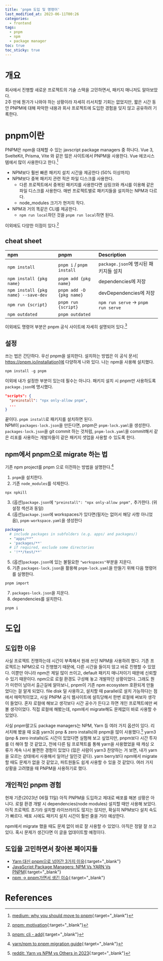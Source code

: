 ```yaml
---
title: 'pnpm 도입 및 명령어'
last_modified_at: 2023-06-11T00:26
categories:
  - frontend
tags:
  - pnpm
  - npm
  - package manager
toc: true
toc_sticky: true
---
```



# 개요
회사에서 진행할 새로운 프로젝트의 기술 스택을 고민하면서, 패키지 매니저도 알아보았다. <br> 
2주 만에 뭔가가 나와야 하는 상황이라 자세히 리서치할 기회는 없었지만, 짧은 시간 동안 PNPM에 대해 파악한 내용과 회사 프로젝트에 도입한 경험을 잊지 않고 공유하려 기록한다. 

# pnpm이란
PNPM은 npm을 대체할 수 있는 javscript package managers 중 하나다. Vue 3, SvelteKit, Prisma, Vite 와 같은 많은 사이트에서 PNPM을 사용한다. Vue 에코시스템에서 많이 사용한다고 한다.[^fn1] 
- NPM보다 훨씬 빠른 패키지 설치 시간을 제공한다 (50% 이상까지) 
- NPM보다 중복 패키지 관련 적은 파일 디스크를 사용한다. 
  - 다른 프로젝트에서 중복된 패키지를 사용한다면 심링크와 캐시를 이용해 같은 파일 디스크를 사용한다. 매번 프로젝트별로 패키지들을 설치하는 NPM과 다르다.
  - node_modules 크기가 현저히 작다.
- NPM과 거의 똑같은 CLI를 제공한다. 
  - `npm run local`하던 것을 `pnpm run local`하면 된다. 

이외에도 다양한 이점이 있다.[^fn2]

## cheat sheet

| npm                      | pnpm            |  Description                         |  
|:-------------------------|:----------------|:-------------------------------------|
| `npm install`            | `pnpm i` / `pnpm install`  |   `package.json`에 명시된 패키지들 설치    | 
| `npm install {pkg name}` | `pnpm add {pkg name}` |  dependencies에 저장             | 
| `npm install {pkg name} --save-dev` | `pnpm add -D {pkg name} ` |  devDependencies에 저장    | 
| `npm run {script}`       | `pnpm run {script}` | `npm run serve` -> `pnpm run serve` | 
| `npm outdated`           | `pnpm outdated`|                                        |

이외에도 명령어 부분은 pnpm 공식 사이트에 자세히 설명되어 있다.[^fn3]

## 설정
쓰는 법은 간단하다. 우선 pnpm을 설치한다. 설치하는 방법은 이 공식 문서[ https://pnpm.io/installation]에 다양하게 나와 있다. 나는 npm을 사용해 설치했다.
```shell
npm install -g pnpm
``` 

이외에 내가 설정한 부분이 있는데 필수는 아니다. 패키지 설치 시 pnpm만 사용하도록 `package.json`에 명시했다.
```json
"scripts": {
  "preinstall": "npx only-allow pnpm", 
  ...
}
```
끝이다. `pnpm install`로 패키지를 설치하면 된다. <br>
NPM이 `packages-lock.json`을 만든다면, pnpm은 `pnpm-lock.yaml`을 생성한다.
`packages-lock.json`을 git commit 하는 것처럼, `pnpm-lock.yaml`을 commit해서 같은 리포를 사용하는 개발자들이 같은 패키지 셋업을 사용할 수 있도록 한다. 

## npm에서 pnpm으로 migrate 하는 법
기존 npm project를 pnpm 으로 이전하는 방법을 설명한다.[^fn4]

1. `pnpm`을 설치한다. 
2. 기존 `node_modules`를 삭제한다. 
```shell
npx npkill
```
3. (옵션)`package.json`에 `"preinstall": "npx only-allow pnpm",` 추가한다. (위 설정 섹션과 동일)
4. (옵션)`package.json`에 workspaces가 있다면(필자는 없어서 해당 사항 아니었음), `pnpm-workspace.yaml`을 생성한다
```yaml
packages:
  # include packages in subfolders (e.g. apps/ and packages/)
  - "apps/**"
  - 'packages/**'
  # if required, exclude some directories
  - '!**/test/**'
```
5. (옵션)`package.json`에 있는 불필요한 `"workspaces"`부분을 지운다. 
6. 기존 `packages-lock.json`을 활용해 `pnpm-lock.yaml`을 만들기 위해 다음 명령어를 실행한다.
```shell
pnpm import
```
7. `packages-lock.json`을 지운다. 
8. dependencies를 설치한다. 
```shell
pnpm i
```


# 도입
## 도입한 이유 
사실 프로젝트 진행하는데 시간이 부족해서 원래 쓰던 NPM을 사용하려 했다. 기존 프로젝트는 NPM으로 다 진행했기 때문에, 다른 시간을 들이지 않고 바로 진행할 수 있었다. 이뿐만 아니라 npm은 제일 많이 쓰이고, default 패키지 매니저이기 때문에 신뢰할 수 있기 때문이다. npm으로 로컬 환경도 구성해 놓고 개발하던 상황이었다. 그래도 뭔가 미련이 남아서 출근길에 알아보니, pnpm이 기존 npm ecosystem 호환되게 만들었다는 걸 알게 되었다. file disk 덜 사용하고, 설치할 때 parallel로 설치 가능하다는 점에서 매력적이었고, 사실 PNPM 공식 웹사이트에 설득당해서 한번 로컬에 써보자 생각이 들었다. 혼자 로컬에 해보고 생각보다 시간 공수가 든다고 하면 개인 프로젝트에만 써볼 생각이었다. 직접 로컬에 해봤는데, npm에서 migrate해도 문제없이 바로 사용할 수 있었다.

사실 pnpm말고도 package managers는 NPM, Yarn 등 여러 가지 옵션이 있다. 리서치해 봤을 때 요즘 yarn3( pnp & zero installs)와 pnpm을 많이 사용했다.[^fn5]
yarn3 (pnp & zero installs)도 시간이 있었다면 실험해 보고 싶었지만, pnpm보다 시간 투자를 더 해야 할 것 같았고, 전에 다른 팀 프로젝트를 통해 yarn을 사용했었을 때 캐싱 오류가 계속 나서 불편한 경험이 있었다 (많은 사람이 yarn3 찬양하는 거 보면, 내가 yarn을 모르는 상태에서 사용해서 일어난 일인것 같다). yarn berry보다 npm에서 migrate할 때도 문제가 없을 것 같았고, 파트원들도 쉽게 사용할 수 있을 것 같았다. 여러 가지 상황을 고려했을 때 PNPM을 사용하기로 했다. 

## 개인적인 pnpm 경험
현재 기준(2023년 06월 11일) 아직 PNPM을 도입하고 제대로 배포를 해본 상황은 아니다. 로컬 환경 개발 시 dependencies(node modules) 설치할 때만 사용해 보았다. 아직 프로젝트 초기라 설치할 라이브러리도 많지는 않지만, 확실히 NPM보다 설치 속도가 빠르다. 배포 시에도 패키지 설치 시간이 훨씬 줄을 거라 예상한다. 

npm에서 migrate 했을 때도 문제 없이 바로 잘 사용할 수 있었다. 
아직은 정말 잘 쓰고 있다. 혹시 문제가 생긴다면 이 글을 업데이트할 예정이다. 

## 도입을 고민하면서 찾아본 페이지들
- [Yarn 대신 pnpm으로 넘어간 3가지 이유](https://hiddenest.dev/yarn-pnpm-3){:target="_blank"}
- [JavaScript Package Managers: NPM Vs YARN Vs PNPM](https://www.atatus.com/blog/npm-vs-yarn-vs-pnpm/#:~:text=PNPM%3A%20PNPM%20is%203%20times,than%20once%20on%20a%20disk){:target="_blank"}
- [npm -> pnpm가면서 생긴 이슈](https://seungdols.tistory.com/981){:target="_blank"}


# References
[^fn1]: [medium: why you should move to pnpm](https://medium.com/@buffet_time/why-you-should-move-to-pnpm-82962f332418){:target="_blank"}
[^fn2]: [pnpm: motivation](https://pnpm.io/motivation){:target="_blank"}
[^fn3]: [pnpm: cli - add](https://pnpm.io/cli/add){:target="_blank"}
[^fn4]: [yarn/npm to pnpm migration guide](https://dev.to/andreychernykh/yarn-npm-to-pnpm-migration-guide-2n04){:target="_blank"}
[^fn5]: [reddit: Yarn vs NPM vs Others in 2023](https://www.reddit.com/r/javascript/comments/128m65k/askjs_yarn_vs_npm_vs_others_in_2023/){:target="_blank"}




